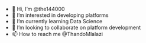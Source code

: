 - 👋 Hi, I’m @the144000
- 👀 I’m interested in developing platforms
- 🌱 I’m currently learning Data Science
- 💞️ I’m looking to collaborate on platform development
- 📫 How to reach me @ThandoMlalazi

<!---
the144000/the144000 is a ✨ special ✨ repository because its `README.md` (this file) appears on your GitHub profile.
You can click the Preview link to take a look at your changes.
--->
